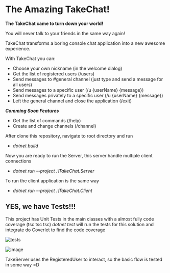 # The Amazing TakeChat!

**The TakeChat came to turn down your world!**

You will never talk to your friends in the same way again!

TakeChat transforms a boring console chat application into a new awesome experience.

With TakeChat you can:

* Choose your own nickname (in the welcome dialog)
* Get the list of registered users (/users)
* Send messages to #general channel (just type and send a message for all users)
* Send messages to a specific user (/u {userName} {message})
* Send messages privately to a specific user (/u {userName} {message})
* Left the general channel and close the application (/exit)

_**Comming Soon Features**_
* Get the list of commands (/help)
* Create and change channels (/channel)

After clone this repository, navigate to root directory and run
* *dotnet build*

Now you are ready to run the Server, this server handle multiple client connections
* *dotnet run --project .\TakeChat.Server*

To run the client application is the same way
* *dotnet run --project .\TakeChat.Client*

## YES, we have Tests!!!
This project has Unit Tests in the main classes with a almost fully code coverage (tsc tsc tsc)
*dotnet test* will run the tests for this solution and integrate do Coverlet to find the code coverage

![tests](https://user-images.githubusercontent.com/291539/130472633-33095dee-39a1-4369-afa7-38c7ab8716f9.png)

![image](https://user-images.githubusercontent.com/291539/130473370-f78fafcc-8c5d-4c66-841c-5a76fff2bd10.png)

TakeServer uses the RegisteredUser to interact, so the basic flow is tested in some way =D

